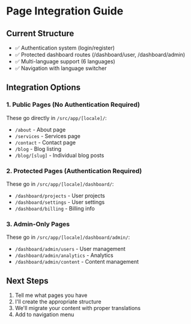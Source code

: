 # Page Integration Guide

## Current Structure
- ✅ Authentication system (login/register)
- ✅ Protected dashboard routes (/dashboard/user, /dashboard/admin)
- ✅ Multi-language support (6 languages)
- ✅ Navigation with language switcher

## Integration Options

### 1. Public Pages (No Authentication Required)
These go directly in `/src/app/[locale]/`:
- `/about` - About page
- `/services` - Services page
- `/contact` - Contact page
- `/blog` - Blog listing
- `/blog/[slug]` - Individual blog posts

### 2. Protected Pages (Authentication Required)
These go in `/src/app/[locale]/dashboard/`:
- `/dashboard/projects` - User projects
- `/dashboard/settings` - User settings
- `/dashboard/billing` - Billing info

### 3. Admin-Only Pages
These go in `/src/app/[locale]/dashboard/admin/`:
- `/dashboard/admin/users` - User management
- `/dashboard/admin/analytics` - Analytics
- `/dashboard/admin/content` - Content management

## Next Steps
1. Tell me what pages you have
2. I'll create the appropriate structure
3. We'll migrate your content with proper translations
4. Add to navigation menu